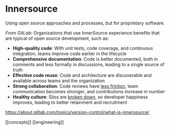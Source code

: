 # Innersource

Using open source approaches and processes, but for proprietary software.

*From GitLab:*
Organizations that use InnerSource experience benefits that are typical of open source development, such as:

- **High-quality code**: With unit tests, code coverage, and continuous integration, teams improve code earlier in the lifecycle
- **Comprehensive documentation**: Code is better documented, both in comments and less formally in discussions, leading to a single source of truth
- **Effective code reuse**: Code and architecture are discoverable and available across teams and the organization
- **Strong collaboration**: Code reviews have [less friction](https://about.gitlab.com/blog/2020/09/08/efficient-code-review-tips/), team communication becomes stronger, and contributions increase in number
- **Healthy culture**: Silos are [broken down](https://about.gitlab.com/blog/2019/10/18/better-devops-with-gitlab-ci-cd/), so developer happiness improves, leading to better retainment and recruitment

https://about.gitlab.com/topics/version-control/what-is-innersource/

[[concepts]]
[[engineering]]